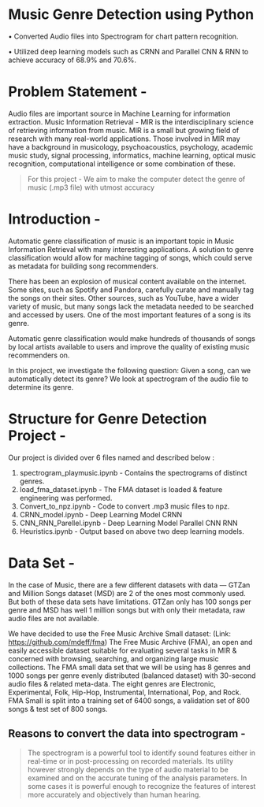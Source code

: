 # Music Genre Detection using Python

•	Converted Audio files into Spectrogram for chart pattern recognition.

•	Utilized deep learning models such as CRNN and Parallel CNN & RNN to achieve accuracy of 68.9% and 70.6%.




# Problem Statement -

Audio files are important source in Machine Learning for information extraction. Music Information Retrieval - MIR is the interdisciplinary science of retrieving information from music. MIR is a small but growing field of research with many real-world applications. Those involved in MIR may have a background in musicology, psychoacoustics, psychology, academic music study, signal processing, informatics, machine learning, optical music recognition, computational intelligence or some combination of these.

 

> For this project - We aim to make the computer detect the genre of music (.mp3 file) with utmost accuracy

 
 
# Introduction - 

Automatic genre classification of music is an important topic in Music Information Retrieval with many interesting applications. A solution to genre classification would allow for machine tagging of songs, which could serve as metadata for building song recommenders. 

There has been an explosion of musical content available on the internet. Some sites, such as Spotify and Pandora, carefully curate and manually tag the songs on their sites. Other sources, such as YouTube, have a wider variety of music, but many songs lack the metadata needed to be searched and accessed by users. One of the most important features of a song is its genre.

Automatic genre classification would make hundreds of thousands of songs by local artists available to users and improve the quality of existing music recommenders on.

In this project, we investigate the following question: Given a song, can we automatically detect its genre? We look at spectrogram of the audio file to determine its genre.



# Structure for Genre Detection Project - 

Our project is divided over 6 files named and described below :

1) spectrogram_playmusic.ipynb -   Contains the spectrograms of distinct genres.
2) load_fma_dataset.ipynb -        The FMA dataset is loaded & feature engineering was performed.                                                                       
3) Convert_to_npz.ipynb -          Code to convert .mp3 music files to npz.
4) CRNN_model.ipynb -              Deep Learning Model CRNN
5) CNN_RNN_Parellel.ipynb -        Deep Learning Model Parallel CNN RNN
6) Heuristics.ipynb -              Output based on above two deep learning models.




# Data Set - 

In the case of Music, there are a few different datasets with data — GTZan and Million Songs dataset (MSD) are 2 of the ones most commonly used. But both of these data sets have limitations. GTZan only has 100 songs per genre and MSD has well 1 million songs but with only their metadata, raw audio files are not available. 

We have decided to use the Free Music Archive Small dataset:
(Link: https://github.com/mdeff/fma)
The Free Music Archive (FMA), an open and easily accessible dataset suitable for evaluating several tasks in MIR & concerned with browsing, searching, and organizing large music collections. The FMA small data set that we will be using has 8 genres and 1000 songs per genre evenly distributed (balanced dataset) with 30-second audio files & related meta-data. The eight genres are Electronic, Experimental, Folk, Hip-Hop, Instrumental, International, Pop, and Rock. FMA Small is split into a training set of 6400 songs, a validation set of 800 songs & test set of 800 songs.


 
## Reasons to convert the data into spectrogram - 
> The spectrogram is a powerful tool to identify sound features either in real-time or in post-processing on recorded materials. Its utility however strongly depends on the type of audio material to be examined and on the accurate tuning of the analysis parameters. In some cases it is powerful enough to recognize the features of interest more accurately and objectively than human hearing.


